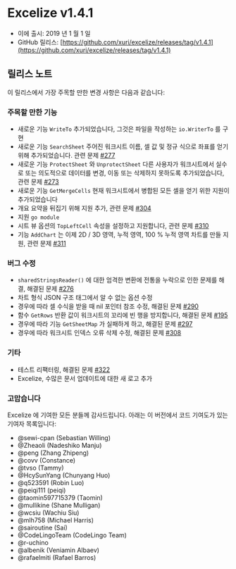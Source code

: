 # Excelize v1.4.1

* 이에 출시: 2019 년 1 월 1 일
* GitHub 릴리스: [https://github.com/xuri/excelize/releases/tag/v1.4.1](https://github.com/xuri/excelize/releases/tag/v1.4.1)

## 릴리스 노트

이 릴리스에서 가장 주목할 만한 변경 사항은 다음과 같습니다:

### 주목할 만한 기능

* 새로운 기능 `WriteTo` 추가되었습니다, 그것은 파일을 작성하는 `io.WriterTo` 를 구현
* 새로운 기능 `SearchSheet` 주어진 워크시트 이름, 셀 값 및 정규 식으로 좌표를 얻기 위해 추가되었습니다. 관련 문제 [#277](https://github.com/xuri/excelize/issues/277)
* 새로운 기능 `ProtectSheet` 와 `UnprotectSheet` 다른 사용자가 워크시트에서 실수로 또는 의도적으로 데이터를 변경, 이동 또는 삭제하지 못하도록 추가되었습니다, 관련 문제 [#273](https://github.com/xuri/excelize/issues/273)
* 새로운 기능 `GetMergeCells` 현재 워크시트에서 병합된 모든 셀을 얻기 위한 지원이 추가되었습니다
* 개요 요약을 뒤집기 위해 지원 추가, 관련 문제 [#304](https://github.com/xuri/excelize/issues/304)
* 지원 `go module`
* 시트 뷰 옵션의 `TopLeftCell` 속성을 설정하고 지원합니다, 관련 문제 [#310](https://github.com/xuri/excelize/issues/310)
* 기능 `AddChart` 는 이제 2D / 3D 영역, 누적 영역, 100 % 누적 영역 차트를 만들 지원, 관련 문제 [#311](https://github.com/xuri/excelize/issues/311)

### 버그 수정

* `sharedStringsReader()` 에 대한 엄격한 변환에 전통을 누락으로 인한 문제를 해결, 해결된 문제 [#276](https://github.com/xuri/excelize/issues/276)
* 차트 형식 JSON 구조 태그에서 알 수 없는 옵션 수정
* 경우에 따라 셀 수식을 받을 때 nil 포인터 참조 수정, 해결된 문제 [#290](https://github.com/xuri/excelize/issues/290)
* 함수 `GetRows` 반환 값이 워크시트의 꼬리에 빈 행을 방지합니다, 해결된 문제 [#195](https://github.com/xuri/excelize/issues/195)
* 경우에 따라 기능 `GetSheetMap` 가 실패하게 하고, 해결된 문제 [#297](https://github.com/xuri/excelize/issues/297)
* 경우에 따라 워크시트 인덱스 오류 삭제 수정, 해결된 문제 [#308](https://github.com/xuri/excelize/issues/308)

### 기타

* 테스트 리팩터링, 해결된 문제 [#322](https://github.com/xuri/excelize/issues/322)
* Excelize, 수많은 문서 업데이트에 대한 새 로고 추가

### 고맙습니다

Excelize 에 기여한 모든 분들께 감사드립니다. 아래는 이 버전에서 코드 기여도가 있는 기여자 목록입니다:

* @sewi-cpan (Sebastian Willing)
* @Zheaoli (Nadeshiko Manju)
* @peng (Zhang Zhipeng)
* @covv (Constance)
* @tvso (Tammy)
* @HcySunYang (Chunyang Huo)
* @q523591 (Robin Luo)
* @peiqi111 (peiqi)
* @taomin597715379 (Taomin)
* @mullikine (Shane Mulligan)
* @wcsiu (Wachiu Siu)
* @mlh758 (Michael Harris)
* @sairoutine (Sai)
* @CodeLingoTeam (CodeLingo Team)
* @r-uchino
* @albenik (Veniamin Albaev)
* @rafaelmiti (Rafael Barros)
